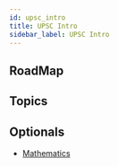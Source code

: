 ```yaml
---
id: upsc_intro
title: UPSC Intro 
sidebar_label: UPSC Intro 
---
```

## RoadMap

## Topics

## Optionals

* [Mathematics](mathematics_optional/mathematics_optional_intro.md)